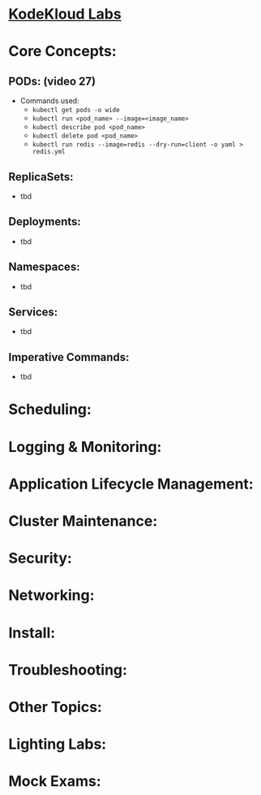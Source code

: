 # [KodeKloud Labs](https://kodekloud.com/courses/labs-certified-kubernetes-administrator-with-practice-tests/)

# Core Concepts:
## PODs: (video 27)
- Commands used:
  - `kubectl get pods -o wide`
  - `kubectl run <pod_name> --image=<image_name>`
  - `kubectl describe pod <pod_name>`
  - `kubectl delete pod <pod_name>`
  - `kubectl run redis --image=redis --dry-run=client -o yaml > redis.yml`
## ReplicaSets:
- tbd
## Deployments:
- tbd
## Namespaces:
- tbd
## Services:
- tbd
## Imperative Commands:
- tbd




# Scheduling:

# Logging & Monitoring:

# Application Lifecycle Management:

# Cluster Maintenance:

# Security:

# Networking:

# Install:

# Troubleshooting:

# Other Topics:

# Lighting Labs:

# Mock Exams:

